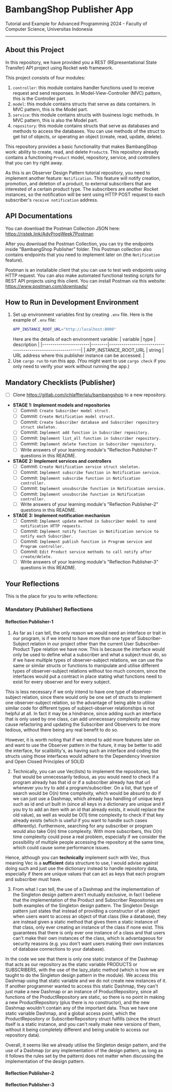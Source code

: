 # BambangShop Publisher App
Tutorial and Example for Advanced Programming 2024 - Faculty of Computer Science, Universitas Indonesia

---

## About this Project
In this repository, we have provided you a REST (REpresentational State Transfer) API project using Rocket web framework.

This project consists of four modules:
1.  `controller`: this module contains handler functions used to receive request and send responses.
    In Model-View-Controller (MVC) pattern, this is the Controller part.
2.  `model`: this module contains structs that serve as data containers.
    In MVC pattern, this is the Model part.
3.  `service`: this module contains structs with business logic methods.
    In MVC pattern, this is also the Model part.
4.  `repository`: this module contains structs that serve as databases and methods to access the databases.
    You can use methods of the struct to get list of objects, or operating an object (create, read, update, delete).

This repository provides a basic functionality that makes BambangShop work: ability to create, read, and delete `Product`s.
This repository already contains a functioning `Product` model, repository, service, and controllers that you can try right away.

As this is an Observer Design Pattern tutorial repository, you need to implement another feature: `Notification`.
This feature will notify creation, promotion, and deletion of a product, to external subscribers that are interested of a certain product type.
The subscribers are another Rocket instances, so the notification will be sent using HTTP POST request to each subscriber's `receive notification` address.

## API Documentations

You can download the Postman Collection JSON here: https://ristek.link/AdvProgWeek7Postman

After you download the Postman Collection, you can try the endpoints inside "BambangShop Publisher" folder.
This Postman collection also contains endpoints that you need to implement later on (the `Notification` feature).

Postman is an installable client that you can use to test web endpoints using HTTP request.
You can also make automated functional testing scripts for REST API projects using this client.
You can install Postman via this website: https://www.postman.com/downloads/

## How to Run in Development Environment
1.  Set up environment variables first by creating `.env` file.
    Here is the example of `.env` file:
    ```bash
    APP_INSTANCE_ROOT_URL="http://localhost:8000"
    ```
    Here are the details of each environment variable:
    | variable              | type   | description                                                |
    |-----------------------|--------|------------------------------------------------------------|
    | APP_INSTANCE_ROOT_URL | string | URL address where this publisher instance can be accessed. |
2.  Use `cargo run` to run this app.
    (You might want to use `cargo check` if you only need to verify your work without running the app.)

## Mandatory Checklists (Publisher)
-   [ ] Clone https://gitlab.com/ichlaffterlalu/bambangshop to a new repository.
-   **STAGE 1: Implement models and repositories**
    -   [ ] Commit: `Create Subscriber model struct.`
    -   [ ] Commit: `Create Notification model struct.`
    -   [ ] Commit: `Create Subscriber database and Subscriber repository struct skeleton.`
    -   [ ] Commit: `Implement add function in Subscriber repository.`
    -   [ ] Commit: `Implement list_all function in Subscriber repository.`
    -   [ ] Commit: `Implement delete function in Subscriber repository.`
    -   [ ] Write answers of your learning module's "Reflection Publisher-1" questions in this README.
-   **STAGE 2: Implement services and controllers**
    -   [ ] Commit: `Create Notification service struct skeleton.`
    -   [ ] Commit: `Implement subscribe function in Notification service.`
    -   [ ] Commit: `Implement subscribe function in Notification controller.`
    -   [ ] Commit: `Implement unsubscribe function in Notification service.`
    -   [ ] Commit: `Implement unsubscribe function in Notification controller.`
    -   [ ] Write answers of your learning module's "Reflection Publisher-2" questions in this README.
-   **STAGE 3: Implement notification mechanism**
    -   [ ] Commit: `Implement update method in Subscriber model to send notification HTTP requests.`
    -   [ ] Commit: `Implement notify function in Notification service to notify each Subscriber.`
    -   [ ] Commit: `Implement publish function in Program service and Program controller.`
    -   [ ] Commit: `Edit Product service methods to call notify after create/delete.`
    -   [ ] Write answers of your learning module's "Reflection Publisher-3" questions in this README.

## Your Reflections
This is the place for you to write reflections:

### Mandatory (Publisher) Reflections

#### Reflection Publisher-1

1. As far as I can tell, the only reason we would need an interface or trait in our program, is if we intend to have more than one type of Subscriber-Subject relation in our project other than the current User Subscriber- Product Type relation we have now. This is because the interface would only be used to define what a subscriber and what a subject must do, so if we have multiple types of observer-subject relations, we can use the same or similar structs or functions to manipulate and utilise different types of observer-subject relations without too much concern, since the interfaces would put a contract in place stating what functions need to exist for every observer and for every subject. 

This is less necessary if we only intend to have one type of observer-subject relation, since there would only be one set of structs to implement one observer-subject relation, so the advantage of being able to utilise similar code for different types of subject-observer relationships is not helpful at all. In fact it may be a hindrance, since adding such an interface that is only used by one class, can add unnecessary complexity and may cause refactoring and updating the Subscriber and Observers to be more tedious, without there being any real benefit to do so.


However, it is worth noting that if we intend to add more features later on and want to use the Observer pattern in the future, it may be better to add the interface, for scalibility's, as having such an interface and coding the structs using those interfaces would adhere to the Dependency Inversion and Open Closed Principles of SOLID


2. Technically, you can use Vec(lists) to implement the repositories, but that would be unnecessarily tedious, as you would need to check if a program already has that id or if a subscriber already has that url whenever you try to add a program/subscriber. On a list, that type of search would be O(n) time complexity, which would be absurd to do if we can just use a Dashmap, which already has handling of unique keys such as id and url built in (since all keys in a dictionary are unique and if you try to add an item with an id that already exists, it would replace the old value), as well as would be O(1) time complexity to check if that key already exists (which is useful if you want to handle such cases differently). Furthermore, searching for any subscriber or program would also take O(n) time complexity. With more subscribers, this O(n) time complexity could pose a real problem, especially if we consider the possibility of multiple people accessing the repository at the same time, which could cause some performance issues.


Hence, although you can **technically** implement such with Vec, thus meaning Vec is a **sufficient** data structure to use, I would advise against doing such and just use the dictionary instead to handle repository data, especially if there are unique values that can act as keys that each program and subscriber must have.

3. From what I can tell, the use of a Dashmap and the implementation of the Singleton design pattern aren't mutually exclusive, in fact I believe that the implementation of the Product and Subscriber Repositories are both examples of the Singleton design pattern. The Singleton Design pattern just states that instead of providing a constructor of an object when users want to access an object of that class (like a database), they are instead given a static method that gives them a static instance of that class, only ever creating an instance of the class if none exist. This guarantees that there is only ever one instance of a class and that users can't make their own instances of the class, which is advantageous for security reasons (e.g. you don't want users making their own instances of database connections to your database). 


In the code we see that there is only one static instance of the Dashmap that acts as our repository as the static variable PRODUCTS or SUBSCRIBERS, with the use of the lazy_static method (which is how we are taught to do the Singleton design pattern in the module). We access this Dashmap using that static variable and we do not create new instances of it. If another programmer wanted to access this static Dashmap, they can't just make a new Dashmap or an instance of ProductRepository, since all functions of the ProductRepository are static, so there is no point in making a new ProductRepository (plus there is no constructor), and the new Dashmap wouldn't contain any of the important data. Thus we have one static variable Dashmap, and a global access point, which the ProductRepository or SubscriberRepository struct fulfills (since the struct itself is a static instance, and you can't really make new versions of them, without it being completely different and being unable to access our repository data). 


Overall, it seems like we already utilise the Singleton design pattern, and the use of a Dashmap (or any implementation of the design pattern, as long as it follows the rules set by the pattern) does not matter when discussing the implementation of the design pattern. 

#### Reflection Publisher-2

#### Reflection Publisher-3
